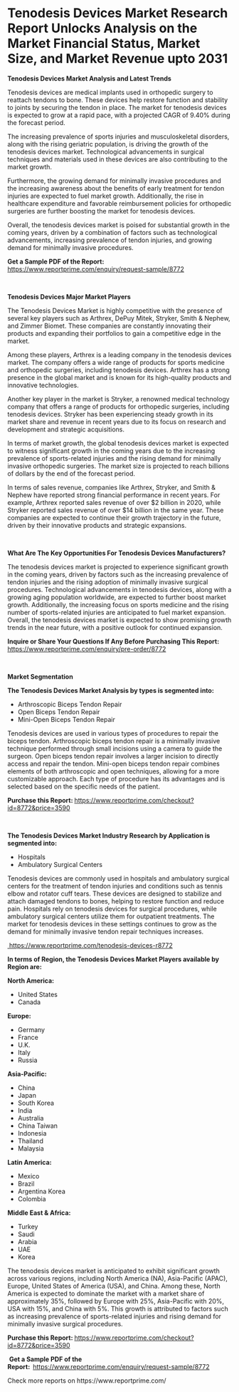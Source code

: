 <p><h1>Tenodesis Devices Market Research Report Unlocks Analysis on the Market Financial Status, Market Size, and Market Revenue upto 2031</h1></p><p><strong>Tenodesis Devices Market Analysis and Latest Trends</strong></p>
<p><p>Tenodesis devices are medical implants used in orthopedic surgery to reattach tendons to bone. These devices help restore function and stability to joints by securing the tendon in place. The market for tenodesis devices is expected to grow at a rapid pace, with a projected CAGR of 9.40% during the forecast period.</p><p>The increasing prevalence of sports injuries and musculoskeletal disorders, along with the rising geriatric population, is driving the growth of the tenodesis devices market. Technological advancements in surgical techniques and materials used in these devices are also contributing to the market growth.</p><p>Furthermore, the growing demand for minimally invasive procedures and the increasing awareness about the benefits of early treatment for tendon injuries are expected to fuel market growth. Additionally, the rise in healthcare expenditure and favorable reimbursement policies for orthopedic surgeries are further boosting the market for tenodesis devices.</p><p>Overall, the tenodesis devices market is poised for substantial growth in the coming years, driven by a combination of factors such as technological advancements, increasing prevalence of tendon injuries, and growing demand for minimally invasive procedures.</p></p>
<p><strong>Get a Sample PDF of the Report:&nbsp;</strong> <a href="https://www.reportprime.com/enquiry/request-sample/8772">https://www.reportprime.com/enquiry/request-sample/8772</a></p>
<p>&nbsp;</p>
<p><strong>Tenodesis Devices Major Market Players</strong></p>
<p><p>The Tenodesis Devices Market is highly competitive with the presence of several key players such as Arthrex, DePuy Mitek, Stryker, Smith & Nephew, and Zimmer Biomet. These companies are constantly innovating their products and expanding their portfolios to gain a competitive edge in the market.</p><p>Among these players, Arthrex is a leading company in the tenodesis devices market. The company offers a wide range of products for sports medicine and orthopedic surgeries, including tenodesis devices. Arthrex has a strong presence in the global market and is known for its high-quality products and innovative technologies.</p><p>Another key player in the market is Stryker, a renowned medical technology company that offers a range of products for orthopedic surgeries, including tenodesis devices. Stryker has been experiencing steady growth in its market share and revenue in recent years due to its focus on research and development and strategic acquisitions.</p><p>In terms of market growth, the global tenodesis devices market is expected to witness significant growth in the coming years due to the increasing prevalence of sports-related injuries and the rising demand for minimally invasive orthopedic surgeries. The market size is projected to reach billions of dollars by the end of the forecast period.</p><p>In terms of sales revenue, companies like Arthrex, Stryker, and Smith & Nephew have reported strong financial performance in recent years. For example, Arthrex reported sales revenue of over $2 billion in 2020, while Stryker reported sales revenue of over $14 billion in the same year. These companies are expected to continue their growth trajectory in the future, driven by their innovative products and strategic expansions.</p></p>
<p>&nbsp;</p>
<p><strong>What Are The Key Opportunities For Tenodesis Devices Manufacturers?</strong></p>
<p><p>The tenodesis devices market is projected to experience significant growth in the coming years, driven by factors such as the increasing prevalence of tendon injuries and the rising adoption of minimally invasive surgical procedures. Technological advancements in tenodesis devices, along with a growing aging population worldwide, are expected to further boost market growth. Additionally, the increasing focus on sports medicine and the rising number of sports-related injuries are anticipated to fuel market expansion. Overall, the tenodesis devices market is expected to show promising growth trends in the near future, with a positive outlook for continued expansion.</p></p>
<p><strong>Inquire or Share Your Questions If Any Before Purchasing This Report:</strong> <a href="https://www.reportprime.com/enquiry/pre-order/8772">https://www.reportprime.com/enquiry/pre-order/8772</a></p>
<p>&nbsp;</p>
<p><strong>Market Segmentation</strong></p>
<p><strong>The Tenodesis Devices Market Analysis by types is segmented into:</strong></p>
<p><ul><li>Arthroscopic Biceps Tendon Repair</li><li>Open Biceps Tendon Repair</li><li>Mini-Open Biceps Tendon Repair</li></ul></p>
<p><p>Tenodesis devices are used in various types of procedures to repair the biceps tendon. Arthroscopic biceps tendon repair is a minimally invasive technique performed through small incisions using a camera to guide the surgeon. Open biceps tendon repair involves a larger incision to directly access and repair the tendon. Mini-open biceps tendon repair combines elements of both arthroscopic and open techniques, allowing for a more customizable approach. Each type of procedure has its advantages and is selected based on the specific needs of the patient.</p></p>
<p><strong>Purchase this Report:&nbsp;</strong><a href="https://www.reportprime.com/checkout?id=8772&price=3590">https://www.reportprime.com/checkout?id=8772&price=3590</a></p>
<p>&nbsp;</p>
<p><strong>The Tenodesis Devices Market Industry Research by Application is segmented into:</strong></p>
<p><ul><li>Hospitals</li><li>Ambulatory Surgical Centers</li></ul></p>
<p><p>Tenodesis devices are commonly used in hospitals and ambulatory surgical centers for the treatment of tendon injuries and conditions such as tennis elbow and rotator cuff tears. These devices are designed to stabilize and attach damaged tendons to bones, helping to restore function and reduce pain. Hospitals rely on tenodesis devices for surgical procedures, while ambulatory surgical centers utilize them for outpatient treatments. The market for tenodesis devices in these settings continues to grow as the demand for minimally invasive tendon repair techniques increases.</p></p>
<p><a href="https://www.reportprime.com/tenodesis-devices-r8772">&nbsp;https://www.reportprime.com/tenodesis-devices-r8772</a></p>
<p><strong>In terms of Region, the Tenodesis Devices Market Players available by Region are:</strong></p>
<p>
    <p> <strong> North America: </strong>
        <ul>
            <li>United States</li>
            <li>Canada</li>
        </ul>
        </p> 
    <p> <strong> Europe: </strong>
        <ul>
            <li>Germany</li>
            <li>France</li>
            <li>U.K.</li>
            <li>Italy</li>
            <li>Russia</li>
        </ul>
        </p> 
    <p> <strong> Asia-Pacific: </strong>
        <ul>
            <li>China</li>
            <li>Japan</li>
            <li>South Korea</li>
            <li>India</li>
            <li>Australia</li>
            <li>China Taiwan</li>
            <li>Indonesia</li>
            <li>Thailand</li>
            <li>Malaysia</li>
        </ul>
        </p> 
    <p> <strong> Latin America: </strong>
        <ul>
            <li>Mexico</li>
            <li>Brazil</li>
            <li>Argentina Korea</li>
            <li>Colombia</li>
        </ul>
        </p> 
    <p> <strong> Middle East & Africa: </strong>
        <ul>
            <li>Turkey</li>
            <li>Saudi</li>
            <li>Arabia</li>
            <li>UAE</li>
            <li>Korea</li>
        </ul>
    </p>
    </p>
<p><p>The tenodesis devices market is anticipated to exhibit significant growth across various regions, including North America (NA), Asia-Pacific (APAC), Europe, United States of America (USA), and China. Among these, North America is expected to dominate the market with a market share of approximately 35%, followed by Europe with 25%, Asia-Pacific with 20%, USA with 15%, and China with 5%. This growth is attributed to factors such as increasing prevalence of sports-related injuries and rising demand for minimally invasive surgical procedures.</p></p>
<p><strong>Purchase this Report: </strong><a href="https://www.reportprime.com/checkout?id=8772&price=3590">https://www.reportprime.com/checkout?id=8772&price=3590</a></p>
<p>&nbsp;<strong>Get a Sample PDF of the Report:&nbsp;&nbsp;</strong><a href="https://www.reportprime.com/enquiry/request-sample/8772">https://www.reportprime.com/enquiry/request-sample/8772</a></p>
<p><strong></strong></p>
<p>Check more reports on https://www.reportprime.com/</p>